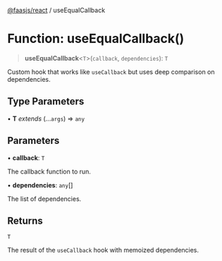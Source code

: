 [@faasjs/react](../README.md) / useEqualCallback

# Function: useEqualCallback()

> **useEqualCallback**\<`T`\>(`callback`, `dependencies`): `T`

Custom hook that works like `useCallback` but uses deep comparison on dependencies.

## Type Parameters

• **T** *extends* (...`args`) => `any`

## Parameters

• **callback**: `T`

The callback function to run.

• **dependencies**: `any`[]

The list of dependencies.

## Returns

`T`

The result of the `useCallback` hook with memoized dependencies.
